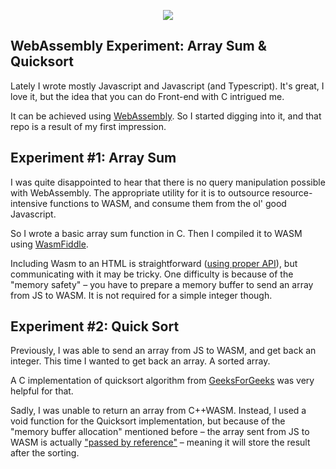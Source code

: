 <p align="center"><img src="https://i.ibb.co/gDbpscT/image1.jpg"></p>

## WebAssembly Experiment: Array Sum & Quicksort

Lately I wrote mostly Javascript and Javascript (and Typescript). It's great, I love it, but the idea that you can do Front-end with C intrigued me.

It can be achieved using [WebAssembly](https://en.wikipedia.org/wiki/WebAssembly). So I started digging into it, and that repo is a result of my first impression.

## Experiment #1: Array Sum

I was quite disappointed to hear that there is no query manipulation possible with WebAssembly. The appropriate utility for it is to outsource resource-intensive functions to WASM, and consume them from the ol' good Javascript.

So I wrote a basic array sum function in C. Then I compiled it to WASM using [WasmFiddle](https://wasdk.github.io/WasmFiddle/). 

Including Wasm to an HTML is straightforward ([using proper API](https://developer.mozilla.org/en-US/docs/WebAssembly/Loading_and_running)), but communicating with it may be tricky. One difficulty is because of the "memory safety" – you have to prepare a memory buffer to send an array from JS to WASM. It is not required for a simple integer though. 

## Experiment #2: Quick Sort

Previously, I was able to send an array from JS to WASM, and get back an integer. This time I wanted to get back an array. A sorted array.

A C implementation of quicksort algorithm from [GeeksForGeeks](https://www.geeksforgeeks.org/quick-sort/) was very helpful for that.

Sadly, I was unable to return an array from C++WASM. Instead, I used a void function for the Quicksort implementation, but because of the "memory buffer allocation" mentioned before – the array sent from JS to WASM is actually ["passed by reference"](https://levelup.gitconnected.com/pass-by-value-vs-pass-by-reference-in-javascript-82fa8736c9f7) – meaning it will store the result after the sorting.
